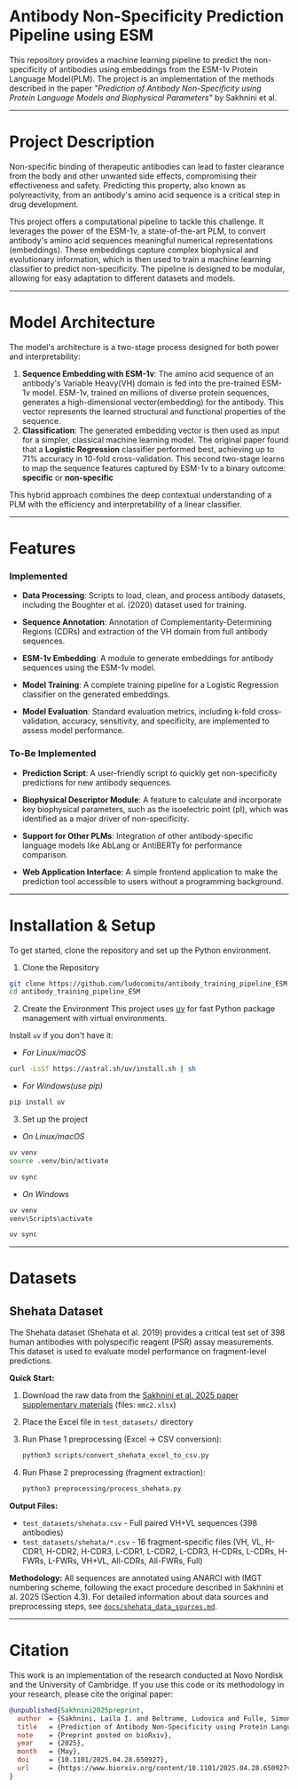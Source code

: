 # Antibody Non-Specificity Prediction Pipeline using ESM
This repository provides a machine learning pipeline to predict the non-specificity of antibodies using embeddings from the ESM-1v Protein Language Model(PLM). The project is an implementation of the methods described in the paper *"Prediction of Antibody Non-Specificity using Protein Language Models and Biophysical Parameters"* by Sakhnini et al.

---

# Project Description
Non-specific binding of therapeutic antibodies can lead to faster clearance from the body and other unwanted side effects, compromising their effectiveness and safety. Predicting this property, also known as polyreactivity, from an antibody's amino acid sequence is a critical step in drug development.

This project offers a computational pipeline to tackle this challenge. It leverages the power of the ESM-1v, a state-of-the-art PLM, to convert antibody's amino acid sequences meaningful numerical representations (embeddings). These embeddings capture complex biophysical and evolutionary information, which is then used to train a machine learning classifier to predict non-specificity. The pipeline is designed to be modular, allowing for easy adaptation to different datasets and models. 

---

# Model Architecture
The model's architecture is a two-stage process designed for both power and interpretability:
1. **Sequence Embedding with ESM-1v**: The amino acid sequence of an antibody's Variable Heavy(VH) domain is fed into the pre-trained ESM-1v model. ESM-1v, trained on millions of diverse protein sequences, generates a high-dimensional vector(embedding) for the antibody. This vector represents the learned structural and functional properties of the sequence.
2. **Classification**: The generated embedding vector is then used as input for a simpler, classical machine learning model. The original paper found that a **Logistic Regression** classifier performed best, achieving up to 71% accuracy in 10-fold cross-validation. This second two-stage learns to map the sequence features captured by ESM-1v to a binary outcome: **specific** or **non-specific**

This hybrid approach combines the deep contextual understanding of a PLM with the efficiency and interpretability of a linear classifier.

---

# Features
### Implemented
- **Data Processing**: Scripts to load, clean, and process antibody datasets, including the Boughter et al. (2020) dataset used for training.

- **Sequence Annotation**: Annotation of Complementarity-Determining Regions (CDRs) and extraction of the VH domain from full antibody sequences.

- **ESM-1v Embedding**: A module to generate embeddings for antibody sequences using the ESM-1v model.

- **Model Training**: A complete training pipeline for a Logistic Regression classifier on the generated embeddings.

- **Model Evaluation**: Standard evaluation metrics, including k-fold cross-validation, accuracy, sensitivity, and specificity, are implemented to assess model performance.

### To-Be Implemented
- **Prediction Script**: A user-friendly script to quickly get non-specificity predictions for new antibody sequences.

- **Biophysical Descriptor Module**: A feature to calculate and incorporate key biophysical parameters, such as the isoelectric point (pI), which was identified as a major driver of non-specificity.

- **Support for Other PLMs**: Integration of other antibody-specific language models like AbLang or AntiBERTy for performance comparison.

- **Web Application Interface**: A simple frontend application to make the prediction tool accessible to users without a programming background.

---
# Installation & Setup
To get started, clone the repository and set up the Python environment.
1. Clone the Repository
```bash
git clone https://github.com/ludocomito/antibody_training_pipeline_ESM.git
cd antibody_training_pipeline_ESM
```
2. Create the Environment
This project uses [uv](https://github.com/astral-sh/uv) for fast Python package management with virtual environments.

Install `uv` if you don't have it:

 - *For Linux/macOS*

```bash
curl -LsSf https://astral.sh/uv/install.sh | sh
```
 - *For Windows(use pip)*

```bash
pip install uv
```
3. Set up the project

- *On Linux/macOS*
```bash
uv venv 
source .venv/bin/activate 

uv sync
```
- *On Windows*
```bash
uv venv 
venv\Scripts\activate

uv sync
```

---

# Datasets

## Shehata Dataset

The Shehata dataset (Shehata et al. 2019) provides a critical test set of 398 human antibodies with polyspecific reagent (PSR) assay measurements. This dataset is used to evaluate model performance on fragment-level predictions.

**Quick Start:**

1. Download the raw data from the [Sakhnini et al. 2025 paper supplementary materials](https://doi.org/10.1016/j.cell.2024.12.025) (files: `mmc2.xlsx`)
2. Place the Excel file in `test_datasets/` directory
3. Run Phase 1 preprocessing (Excel → CSV conversion):

   ```bash
   python3 scripts/convert_shehata_excel_to_csv.py
   ```

4. Run Phase 2 preprocessing (fragment extraction):

   ```bash
   python3 preprocessing/process_shehata.py
   ```

**Output Files:**

- `test_datasets/shehata.csv` - Full paired VH+VL sequences (398 antibodies)
- `test_datasets/shehata/*.csv` - 16 fragment-specific files (VH, VL, H-CDR1, H-CDR2, H-CDR3, L-CDR1, L-CDR2, L-CDR3, H-CDRs, L-CDRs, H-FWRs, L-FWRs, VH+VL, All-CDRs, All-FWRs, Full)

**Methodology:** All sequences are annotated using ANARCI with IMGT numbering scheme, following the exact procedure described in Sakhnini et al. 2025 (Section 4.3). For detailed information about data sources and preprocessing steps, see [`docs/shehata_data_sources.md`](docs/shehata_data_sources.md).

---

# Citation
This work is an implementation of the research conducted at Novo Nordisk and the University of Cambridge. If you use this code or its methodology in your research, please cite the original paper:
```bibtex
@unpublished{Sakhnini2025preprint,
  author  = {Sakhnini, Laila I. and Beltrame, Ludovica and Fulle, Simone and Sormanni, Pietro and Henriksen, Anette and Lorenzen, Nikolai and Vendruscolo, Michele and Granata, Daniele},
  title   = {Prediction of Antibody Non-Specificity using Protein Language Models and Biophysical Parameters},
  note    = {Preprint posted on bioRxiv},
  year    = {2025},
  month   = {May},
  doi     = {10.1101/2025.04.28.650927},
  url     = {https://www.biorxiv.org/content/10.1101/2025.04.28.650927v1}
}
```
